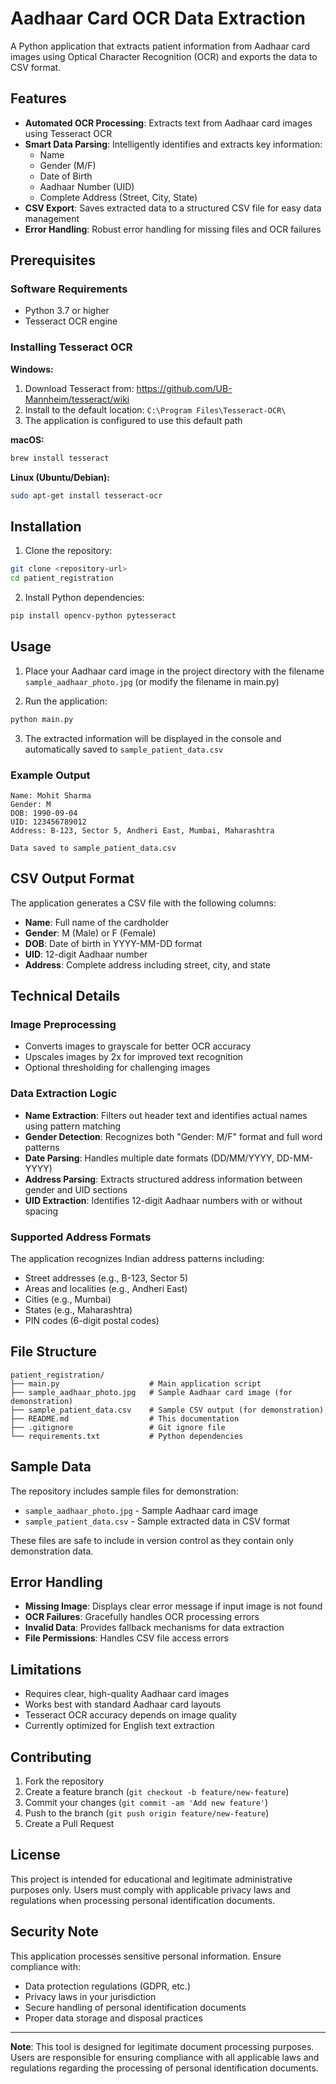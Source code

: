 # Aadhaar Card OCR Data Extraction

A Python application that extracts patient information from Aadhaar card images using Optical Character Recognition (OCR) and exports the data to CSV format.

## Features

- **Automated OCR Processing**: Extracts text from Aadhaar card images using Tesseract OCR
- **Smart Data Parsing**: Intelligently identifies and extracts key information:
  - Name
  - Gender (M/F)
  - Date of Birth
  - Aadhaar Number (UID)
  - Complete Address (Street, City, State)
- **CSV Export**: Saves extracted data to a structured CSV file for easy data management
- **Error Handling**: Robust error handling for missing files and OCR failures

## Prerequisites

### Software Requirements
- Python 3.7 or higher
- Tesseract OCR engine

### Installing Tesseract OCR

**Windows:**
1. Download Tesseract from: https://github.com/UB-Mannheim/tesseract/wiki
2. Install to the default location: `C:\Program Files\Tesseract-OCR\`
3. The application is configured to use this default path

**macOS:**
```bash
brew install tesseract
```

**Linux (Ubuntu/Debian):**
```bash
sudo apt-get install tesseract-ocr
```

## Installation

1. Clone the repository:
```bash
git clone <repository-url>
cd patient_registration
```

2. Install Python dependencies:
```bash
pip install opencv-python pytesseract
```

## Usage

1. Place your Aadhaar card image in the project directory with the filename `sample_aadhaar_photo.jpg` (or modify the filename in main.py)

2. Run the application:
```bash
python main.py
```

3. The extracted information will be displayed in the console and automatically saved to `sample_patient_data.csv`

### Example Output

```
Name: Mohit Sharma
Gender: M
DOB: 1990-09-04
UID: 123456789012
Address: B-123, Sector 5, Andheri East, Mumbai, Maharashtra

Data saved to sample_patient_data.csv
```

## CSV Output Format

The application generates a CSV file with the following columns:
- **Name**: Full name of the cardholder
- **Gender**: M (Male) or F (Female)
- **DOB**: Date of birth in YYYY-MM-DD format
- **UID**: 12-digit Aadhaar number
- **Address**: Complete address including street, city, and state

## Technical Details

### Image Preprocessing
- Converts images to grayscale for better OCR accuracy
- Upscales images by 2x for improved text recognition
- Optional thresholding for challenging images

### Data Extraction Logic
- **Name Extraction**: Filters out header text and identifies actual names using pattern matching
- **Gender Detection**: Recognizes both "Gender: M/F" format and full word patterns
- **Date Parsing**: Handles multiple date formats (DD/MM/YYYY, DD-MM-YYYY)
- **Address Parsing**: Extracts structured address information between gender and UID sections
- **UID Extraction**: Identifies 12-digit Aadhaar numbers with or without spacing

### Supported Address Formats
The application recognizes Indian address patterns including:
- Street addresses (e.g., B-123, Sector 5)
- Areas and localities (e.g., Andheri East)
- Cities (e.g., Mumbai)
- States (e.g., Maharashtra)
- PIN codes (6-digit postal codes)

## File Structure

```
patient_registration/
├── main.py                    # Main application script
├── sample_aadhaar_photo.jpg   # Sample Aadhaar card image (for demonstration)
├── sample_patient_data.csv    # Sample CSV output (for demonstration)
├── README.md                  # This documentation
├── .gitignore                 # Git ignore file
└── requirements.txt           # Python dependencies
```

## Sample Data

The repository includes sample files for demonstration:
- `sample_aadhaar_photo.jpg` - Sample Aadhaar card image
- `sample_patient_data.csv` - Sample extracted data in CSV format

These files are safe to include in version control as they contain only demonstration data.

## Error Handling

- **Missing Image**: Displays clear error message if input image is not found
- **OCR Failures**: Gracefully handles OCR processing errors
- **Invalid Data**: Provides fallback mechanisms for data extraction
- **File Permissions**: Handles CSV file access errors

## Limitations

- Requires clear, high-quality Aadhaar card images
- Works best with standard Aadhaar card layouts
- Tesseract OCR accuracy depends on image quality
- Currently optimized for English text extraction

## Contributing

1. Fork the repository
2. Create a feature branch (`git checkout -b feature/new-feature`)
3. Commit your changes (`git commit -am 'Add new feature'`)
4. Push to the branch (`git push origin feature/new-feature`)
5. Create a Pull Request

## License

This project is intended for educational and legitimate administrative purposes only. Users must comply with applicable privacy laws and regulations when processing personal identification documents.

## Security Note

This application processes sensitive personal information. Ensure compliance with:
- Data protection regulations (GDPR, etc.)
- Privacy laws in your jurisdiction
- Secure handling of personal identification documents
- Proper data storage and disposal practices

---

**Note**: This tool is designed for legitimate document processing purposes. Users are responsible for ensuring compliance with all applicable laws and regulations regarding the processing of personal identification documents.